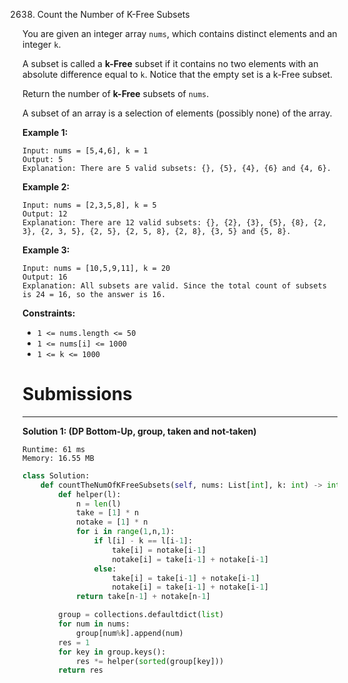 2638. Count the Number of K-Free Subsets

You are given an integer array `nums`, which contains distinct elements and an integer `k`.

A subset is called a **k-Free** subset if it contains no two elements with an absolute difference equal to `k`. Notice that the empty set is a k-Free subset.

Return the number of **k-Free** subsets of `nums`.

A subset of an array is a selection of elements (possibly none) of the array.

 

**Example 1:**
```
Input: nums = [5,4,6], k = 1
Output: 5
Explanation: There are 5 valid subsets: {}, {5}, {4}, {6} and {4, 6}.
```

**Example 2:**
```
Input: nums = [2,3,5,8], k = 5
Output: 12
Explanation: There are 12 valid subsets: {}, {2}, {3}, {5}, {8}, {2, 3}, {2, 3, 5}, {2, 5}, {2, 5, 8}, {2, 8}, {3, 5} and {5, 8}.
```

**Example 3:**
```
Input: nums = [10,5,9,11], k = 20
Output: 16
Explanation: All subsets are valid. Since the total count of subsets is 24 = 16, so the answer is 16. 
```

**Constraints:**

* `1 <= nums.length <= 50`
* `1 <= nums[i] <= 1000`
* `1 <= k <= 1000`

# Submissions
---
**Solution 1: (DP Bottom-Up, group, taken and not-taken)**
```
Runtime: 61 ms
Memory: 16.55 MB
```
```python
class Solution:
    def countTheNumOfKFreeSubsets(self, nums: List[int], k: int) -> int:
        def helper(l):
            n = len(l)
            take = [1] * n
            notake = [1] * n
            for i in range(1,n,1):
                if l[i] - k == l[i-1]:
                    take[i] = notake[i-1]
                    notake[i] = take[i-1] + notake[i-1]
                else:
                    take[i] = take[i-1] + notake[i-1]
                    notake[i] = take[i-1] + notake[i-1]
            return take[n-1] + notake[n-1]

        group = collections.defaultdict(list)
        for num in nums:
            group[num%k].append(num)
        res = 1
        for key in group.keys():
            res *= helper(sorted(group[key]))
        return res
```
